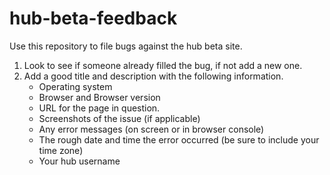 # hub-beta-feedback

Use this repository to file bugs against the hub beta site.

1. Look to see if someone already filled the bug, if not add a new one.
2. Add a good title and description with the following information.
   - Operating system
   - Browser and Browser version
   - URL for the page in question.
   - Screenshots of the issue (if applicable)
   - Any error messages (on screen or in browser console)
   - The rough date and time the error occurred (be sure to include your time zone)
   - Your hub username
